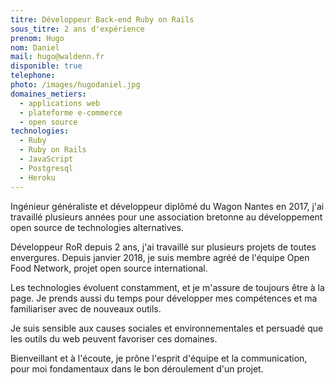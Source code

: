 ```yaml
---
titre: Développeur Back-end Ruby on Rails
sous_titre: 2 ans d'expérience
prenom: Hugo
nom: Daniel
mail: hugo@waldenn.fr
disponible: true
telephone:
photo: /images/hugodaniel.jpg
domaines_metiers:
  - applications web
  - plateforme e-commerce
  - open source
technologies:
  - Ruby
  - Ruby on Rails
  - JavaScript
  - Postgresql
  - Heroku
---
```


Ingénieur généraliste et développeur diplômé du Wagon Nantes en 2017, j'ai travaillé plusieurs années pour une association bretonne au développement open source de technologies alternatives.

Développeur RoR depuis 2 ans, j'ai travaillé sur plusieurs projets de toutes envergures. Depuis janvier 2018, je suis membre agréé de l'équipe Open Food Network, projet open source international.

Les technologies évoluent constamment, et je m'assure de toujours être à la page. Je prends aussi du temps pour développer mes compétences et ma familiariser avec de nouveaux outils.

Je suis sensible aux causes sociales et environnementales et persuadé que les outils du web peuvent favoriser ces domaines.

Bienveillant et à l'écoute, je prône l'esprit d'équipe et la communication, pour moi fondamentaux dans le bon déroulement d'un projet.

